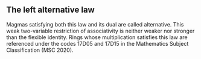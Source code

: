 ## The left alternative law

Magmas satisfying both this law and its dual are called alternative.  This weak two-variable restriction of associativity is neither weaker nor stronger than the flexible identity.  Rings whose multiplication satisfies this law are referenced under the codes 17D05 and 17D15 in the Mathematics Subject Classification (MSC 2020).
